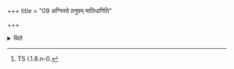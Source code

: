 +++
title = "09 अग्निस्ते तनुवम् मातिधागिति"

+++

<details><summary>थिते</summary>

9. With agniste tanuvaṁ mātidhāk[^1] he enlightens (the breads) by means of (burning) darbha-blades or (any other) burning (objects).  

[^1]: TS I.1.8.n-0.
</details>
